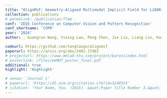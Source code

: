 ```yaml
---
title: "AlignMiF: Geometry-Aligned Multimodal Implicit Field for LiDAR-Camera Joint Synthesis"
collection: publications
# permalink: /publication/flmm
conf: 'IEEE Conference on Computer Vision and Pattern Recognition'
conf_shortname: 'CVPR'
year: '2024'
author: , Guangrun Wang, Yixing Lao, Peng Chen, Jie Liu, Liang Lin, Kaicheng Yu, Xiaodan Liang

codeurl: https://github.com/tangtaogo/alignmif
paperurl: https://arxiv.org/abs/2402.17483
# projecturl: https://www.mmlab-ntu.com/project/baron/index.html
# posterlink: /files/mmMOT_poster_final.pdf
additional: true
highlight: 'Highlight'

# venue: 'Journal 1'
# paperurl: 'https://dl.acm.org/citation.cfm?id=3240553'
# citation: 'Your Name, You. (2015). &quot;Paper Title Number 3.&quot; <i>Journal 1</i>. 1(3).'
---
```

